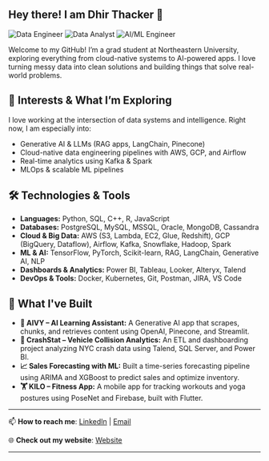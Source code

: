 ## Hey there! I am Dhir Thacker 👋

![Data Engineer](https://img.shields.io/badge/DATA%20ENGINEER-007ACC?style=for-the-badge&logo=databricks&logoColor=white)
![Data Analyst](https://img.shields.io/badge/CLOUD%20ARCHITECT-1E1E2F?style=for-the-badge&logo=cloudflare&logoColor=white)
![AI/ML Engineer](https://img.shields.io/badge/AI%2FML%20ENGINEER-FF6F00?style=for-the-badge&logo=tensorflow&logoColor=white)

Welcome to my GitHub! I’m a grad student at Northeastern University, exploring everything from cloud-native systems to AI-powered apps. I love turning messy data into clean solutions and building things that solve real-world problems.

## 🧠 Interests & What I’m Exploring

I love working at the intersection of data systems and intelligence. Right now, I am especially into:
- Generative AI & LLMs (RAG apps, LangChain, Pinecone)
- Cloud-native data engineering pipelines with AWS, GCP, and Airflow
- Real-time analytics using Kafka & Spark
- MLOps & scalable ML pipelines

## 🛠️ Technologies & Tools

- **Languages:** Python, SQL, C++, R, JavaScript  
- **Databases:** PostgreSQL, MySQL, MSSQL, Oracle, MongoDB, Cassandra  
- **Cloud & Big Data:** AWS (S3, Lambda, EC2, Glue, Redshift), GCP (BigQuery, Dataflow), Airflow, Kafka, Snowflake, Hadoop, Spark  
- **ML & AI:** TensorFlow, PyTorch, Scikit-learn, RAG, LangChain, Generative AI, NLP  
- **Dashboards & Analytics:** Power BI, Tableau, Looker, Alteryx, Talend  
- **DevOps & Tools:** Docker, Kubernetes, Git, Postman, JIRA, VS Code

## 🚀 What I've Built

- **🧠 AIVY – AI Learning Assistant:** A Generative AI app that scrapes, chunks, and retrieves content using OpenAI, Pinecone, and Streamlit.  
- **🚦 CrashStat – Vehicle Collision Analytics:** An ETL and dashboarding project analyzing NYC crash data using Talend, SQL Server, and Power BI.  
- **📈 Sales Forecasting with ML:** Built a time-series forecasting pipeline using ARIMA and XGBoost to predict sales and optimize inventory.  
- **🏋️ KILO – Fitness App:** A mobile app for tracking workouts and yoga postures using PoseNet and Firebase, built with Flutter.

---

📫 **How to reach me**: [LinkedIn][1] | [Email][2]

🌐 **Check out my website**: [Website][3]

[1]: http://linkedin.com/in/dhirthacker7/  "LinkedIn"
[2]: mailto:dhirthacker7@gmail.com   "Email"
[3]: https://tulip-krill-364.notion.site/Dhir-Thacker-170ce8174b498085b60edcd32c3b9338  "Website"

---

<!---
dhirthacker7/dhirthacker7 is a ✨ special ✨ repository because its `README.md` (this file) appears on your GitHub profile.
--->
